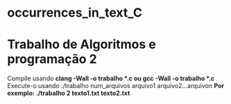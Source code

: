 # occurrences_in_text_C
<h1>Trabalho de Algoritmos e programação 2</h1>
Compile usando <b>clang -Wall -o trabalho *.c ou gcc -Wall -o trabalho *.c</b>
Execute-o usando ./trabalho num_arquivos arquivo1 arquivo2...arquivon
<b>Por exemplo: ./trabalho 2 texto1.txt texto2.txt<b>
